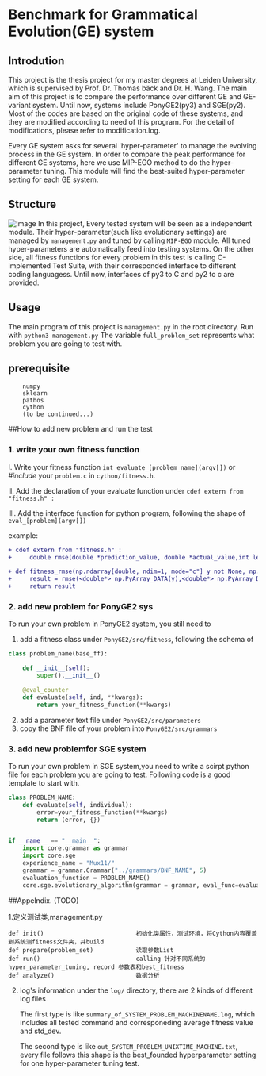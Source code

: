 # Benchmark for Grammatical Evolution(GE) system

## Introdution
This project is the thesis project for my master degrees at Leiden University, which is supervised by Prof. Dr. Thomas bäck and Dr. H. Wang.
The main aim of this project is to compare the performance over different GE and GE-variant system.
Until now, systems include PonyGE2(py3) and SGE(py2). Most of the codes are based on the original code of these systems, and they are modified according to need of this program. For the detail of modifications, please refer to modification.log.  

Every GE system asks for several 'hyper-parameter' to manage the evolving process in the GE system. In order to compare the peak performance for different GE systems, here we use MIP-EGO method to do the hyper-parameter tuning. This module will find the best-suited hyper-parameter setting for each GE system.

## Structure
![image](http://assets.processon.com/chart_image/5c9b935be4b0630a45dc0ca5.png)
In this project, Every tested system will be seen as a independent module. Their hyper-parameter(such like evolutionary settings) are managed  by `management.py` and tuned by calling `MIP-EGO` module. All tuned hyper-parameters are automatically feed into testing systems.
On the other side, all fitness functions for every problem in this test is calling C-implemented Test Suite, with their corresponded interface to different coding languagess. Until now, interfaces of py3 to C and py2 to c are provided.

## Usage
The main program of this project is `management.py` in the root directory. Run with `python3 management.py`
The variable `full_problem_set` represents what problem you are going to test with.

## prerequisite
```
    numpy
    sklearn
    pathos
    cython
    (to be continued...)

```



##How to add new problem and run the test
### 1. write your own fitness function
I. Write your fitness function  `int evaluate_[problem_name](argv[])` or _#include_ your `problem.c` in `cython/fitness.h`.

II. Add the declaration of your evaluate function under `cdef extern from "fitness.h" :`

III. Add the interface function for python program, following the shape of `eval_[problem](argv[])`

example:
```diff
+ cdef extern from "fitness.h" :
+     double rmse(double *prediction_value, double *actual_value,int length);

+ def fitness_rmse(np.ndarray[double, ndim=1, mode="c"] y not None, np.ndarray[double, ndim=1, mode="c"] yhat not None):
+     result = rmse(<double*> np.PyArray_DATA(y),<double*> np.PyArray_DATA(yhat),y.shape[0])
+     return result
```


### 2. add new problem for PonyGE2 sys
To run your own problem in PonyGE2 system, you still need to
1. add a fitness class under `PonyGE2/src/fitness`, following the schema of 
```python
class problem_name(base_ff):

    def __init__(self):
        super().__init__()

    @eval_counter
    def evaluate(self, ind, **kwargs):
        return your_fitness_function(**kwargs)
```
2. add a parameter text file under `PonyGE2/src/parameters`
3. copy the BNF file of your problem into `PonyGE2/src/grammars`


### 3. add new problemfor SGE system
To run your own problem in SGE system,you need to write a scirpt python file for each problem you are going to test.
Following code is a good template to start with.
```python
class PROBLEM_NAME:
    def evaluate(self, individual):
        error=your_fitness_function(**kwargs)
        return (error, {})


if __name__ == "__main__":
    import core.grammar as grammar
    import core.sge
    experience_name = "Mux11/"
    grammar = grammar.Grammar("../grammars/BNF_NAME", 5)
    evaluation_function = PROBLEM_NAME()
    core.sge.evolutionary_algorithm(grammar = grammar, eval_func=evaluation_function, exp_name=experience_name)
```


##Appelndix. (TODO)

1.定义测试类,management.py

    def init()                          初始化类属性，测试环境，将Cython内容覆盖到系统测fitness文件夹，并build
    def prepare(problem_set)            读取参数List
    def run()                           calling 针对不同系统的hyper_parameter_tuning, record 参数表和best_fitness
    def analyze()                       数据分析


2. log's information
    under the `log/` directory, there are 2 kinds of different log files

    The first type is like `summary_of_SYSTEM_PROBLEM_MACHINENAME.log`, which includes all tested command and corresponeding  average fitness value and std_dev.

    The second type is like `out_SYSTEM_PROBLEM_UNIXTIME_MACHINE.txt`, every file follows this shape is the best_founded hyperparameter setting for one hyper-parameter tuning test.

